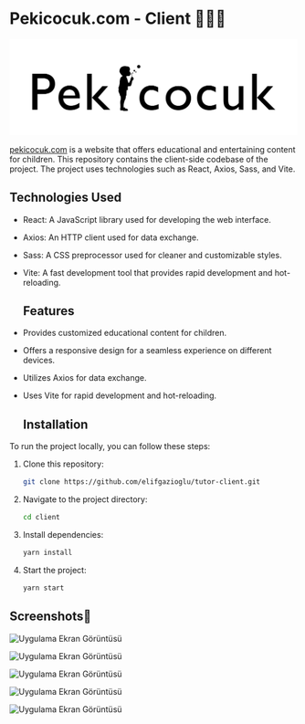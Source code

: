 # Pekicocuk.com - Client 👩🏻‍💻

![pekicocuk.com](https://github.com/elifgazioglu/tutor-client/blob/master/public/logo11.png?raw=true)

[pekicocuk.com](http://pekicocuk.com) is a website that offers educational and entertaining content for children. This repository contains the client-side codebase of the project. The project uses technologies such as React, Axios, Sass, and Vite.

## Technologies Used 

- React: A JavaScript library used for developing the web interface.
- Axios: An HTTP client used for data exchange.
- Sass: A CSS preprocessor used for cleaner and customizable styles.
- Vite: A fast development tool that provides rapid development and hot-reloading.



  ## Features

- Provides customized educational content for children.
- Offers a responsive design for a seamless experience on different devices.
- Utilizes Axios for data exchange.
- Uses Vite for rapid development and hot-reloading.

  ## Installation

To run the project locally, you can follow these steps:

1. Clone this repository:

   ```bash
   git clone https://github.com/elifgazioglu/tutor-client.git

2. Navigate to the project directory:

   ```bash
   cd client

3. Install dependencies:

   ```bash
   yarn install

1. Start the project:

   ```bash
   yarn start

## Screenshots📸

![Uygulama Ekran Görüntüsü](https://github.com/elifgazioglu/tutor-client/blob/master/public/screenshots/Ekran%20Resmi%202023-09-28%2014.26.43.png?raw=true)

![Uygulama Ekran Görüntüsü](https://github.com/elifgazioglu/tutor-client/blob/master/public/screenshots/Ekran%20Resmi%202023-09-28%2014.26.56.png?raw=true)

![Uygulama Ekran Görüntüsü](https://github.com/elifgazioglu/tutor-client/blob/master/public/screenshots/Ekran%20Resmi%202023-09-28%2014.27.11.png?raw=true)

![Uygulama Ekran Görüntüsü](https://github.com/elifgazioglu/tutor-client/blob/master/public/screenshots/Ekran%20Resmi%202023-09-28%2014.27.56.png?raw=true)

![Uygulama Ekran Görüntüsü](https://github.com/elifgazioglu/tutor-client/blob/master/public/screenshots/Ekran%20Resmi%202023-09-28%2021.27.16.png?raw=true)




  
